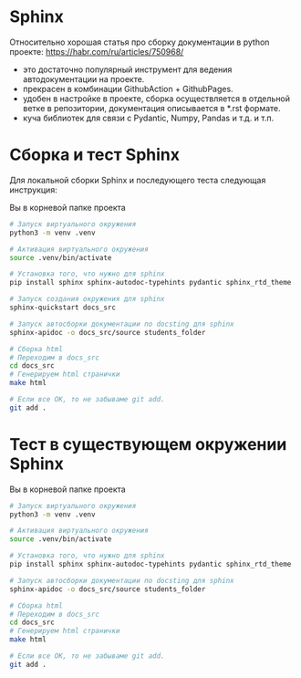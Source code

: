 # Sphinx

Относительно хорошая статья про сборку документации в python проекте:
https://habr.com/ru/articles/750968/

* это достаточно популярный инструмент для ведения автодокументации на проекте.
* прекрасен в комбинации GithubAction + GithubPages.
* удобен в настройке в проекте, сборка осуществляется в отдельной ветке в репозитории, документация описывается в *.rst формате.
* куча библиотек для связи с Pydantic, Numpy, Pandas и т.д. и т.п.

# Сборка и тест Sphinx

Для локальной сборки Sphinx и последующего теста следующая инструкция:

Вы в корневой папке проекта
```Bash
# Запуск виртуального окружения
python3 -m venv .venv
```

```Bash
# Активация виртуального окружения
source .venv/bin/activate
```

```Bash
# Установка того, что нужно для sphinx
pip install sphinx sphinx-autodoc-typehints pydantic sphinx_rtd_theme
```

```Bash
# Запуск создания окружения для sphinx
sphinx-quickstart docs_src
```

```Bash
# Запуск автосборки документации по docsting для sphinx
sphinx-apidoc -o docs_src/source students_folder
```

```Bash
# Сборка html
# Переходим в docs_src
cd docs_src
# Генерируем html странички
make html
```

```Bash
# Если все OK, то не забываме git add.
git add .
```

# Тест в существующем окружении Sphinx
Вы в корневой папке проекта
```Bash
# Запуск виртуального окружения
python3 -m venv .venv
```

```Bash
# Активация виртуального окружения
source .venv/bin/activate
```

```Bash
# Установка того, что нужно для sphinx
pip install sphinx sphinx-autodoc-typehints pydantic sphinx_rtd_theme
```

```Bash
# Запуск автосборки документации по docsting для sphinx
sphinx-apidoc -o docs_src/source students_folder
```

```Bash
# Сборка html
# Переходим в docs_src
cd docs_src
# Генерируем html странички
make html
```

```Bash
# Если все OK, то не забываме git add.
git add .
```

